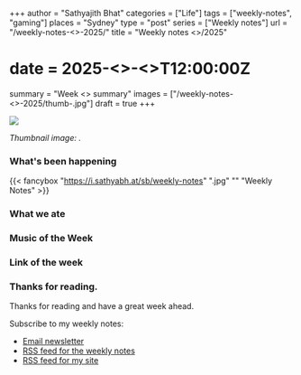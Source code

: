 +++
author = "Sathyajith Bhat"
categories = ["Life"]
tags = ["weekly-notes", "gaming"]
places = "Sydney"
type = "post"
series = ["Weekly notes"]
url = "/weekly-notes-<<week>>-2025/"
title = "Weekly notes <<week>>/2025"
# date = 2025-<<month>>-<<date>>T12:00:00Z
summary = "Week <<week>> summary"
images = ["/weekly-notes-<<week>>-2025/thumb-.jpg"]
draft = true
+++

![](thumb-.jpg)

_Thumbnail image: ._

### What's been happening

{{< fancybox "https://i.sathyabh.at/sb/weekly-notes" ".jpg" "" "Weekly Notes" >}}

### What we ate

### Music of the Week

### Link of the week

### Thanks for reading.

Thanks for reading and have a great week ahead.

Subscribe to my weekly notes:

- [Email newsletter](https://sathyabhat.substack.com/)
- [RSS feed for the weekly notes](https://sathyabh.at/series/weekly-notes/index.xml)
- [RSS feed for my site](https://sathyabh.at/index.xml)
